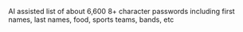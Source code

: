 AI assisted list of about 6,600 8+ character passwords including first names, last names, food, sports teams, bands, etc
